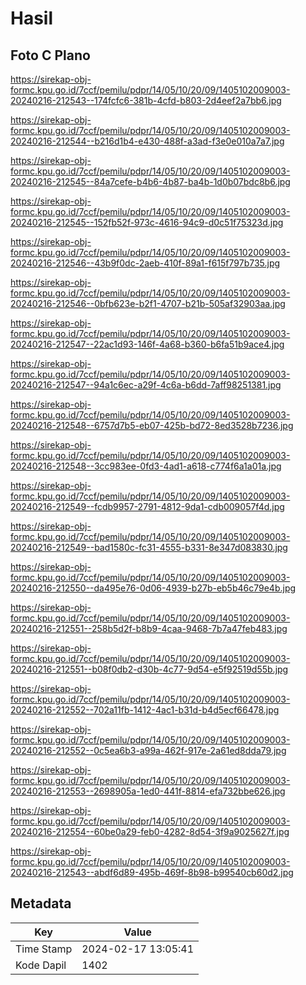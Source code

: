 # Hasil

## Foto C Plano

https://sirekap-obj-formc.kpu.go.id/7ccf/pemilu/pdpr/14/05/10/20/09/1405102009003-20240216-212543--174fcfc6-381b-4cfd-b803-2d4eef2a7bb6.jpg

https://sirekap-obj-formc.kpu.go.id/7ccf/pemilu/pdpr/14/05/10/20/09/1405102009003-20240216-212544--b216d1b4-e430-488f-a3ad-f3e0e010a7a7.jpg

https://sirekap-obj-formc.kpu.go.id/7ccf/pemilu/pdpr/14/05/10/20/09/1405102009003-20240216-212545--84a7cefe-b4b6-4b87-ba4b-1d0b07bdc8b6.jpg

https://sirekap-obj-formc.kpu.go.id/7ccf/pemilu/pdpr/14/05/10/20/09/1405102009003-20240216-212545--152fb52f-973c-4616-94c9-d0c51f75323d.jpg

https://sirekap-obj-formc.kpu.go.id/7ccf/pemilu/pdpr/14/05/10/20/09/1405102009003-20240216-212546--43b9f0dc-2aeb-410f-89a1-f615f797b735.jpg

https://sirekap-obj-formc.kpu.go.id/7ccf/pemilu/pdpr/14/05/10/20/09/1405102009003-20240216-212546--0bfb623e-b2f1-4707-b21b-505af32903aa.jpg

https://sirekap-obj-formc.kpu.go.id/7ccf/pemilu/pdpr/14/05/10/20/09/1405102009003-20240216-212547--22ac1d93-146f-4a68-b360-b6fa51b9ace4.jpg

https://sirekap-obj-formc.kpu.go.id/7ccf/pemilu/pdpr/14/05/10/20/09/1405102009003-20240216-212547--94a1c6ec-a29f-4c6a-b6dd-7aff98251381.jpg

https://sirekap-obj-formc.kpu.go.id/7ccf/pemilu/pdpr/14/05/10/20/09/1405102009003-20240216-212548--6757d7b5-eb07-425b-bd72-8ed3528b7236.jpg

https://sirekap-obj-formc.kpu.go.id/7ccf/pemilu/pdpr/14/05/10/20/09/1405102009003-20240216-212548--3cc983ee-0fd3-4ad1-a618-c774f6a1a01a.jpg

https://sirekap-obj-formc.kpu.go.id/7ccf/pemilu/pdpr/14/05/10/20/09/1405102009003-20240216-212549--fcdb9957-2791-4812-9da1-cdb009057f4d.jpg

https://sirekap-obj-formc.kpu.go.id/7ccf/pemilu/pdpr/14/05/10/20/09/1405102009003-20240216-212549--bad1580c-fc31-4555-b331-8e347d083830.jpg

https://sirekap-obj-formc.kpu.go.id/7ccf/pemilu/pdpr/14/05/10/20/09/1405102009003-20240216-212550--da495e76-0d06-4939-b27b-eb5b46c79e4b.jpg

https://sirekap-obj-formc.kpu.go.id/7ccf/pemilu/pdpr/14/05/10/20/09/1405102009003-20240216-212551--258b5d2f-b8b9-4caa-9468-7b7a47feb483.jpg

https://sirekap-obj-formc.kpu.go.id/7ccf/pemilu/pdpr/14/05/10/20/09/1405102009003-20240216-212551--b08f0db2-d30b-4c77-9d54-e5f92519d55b.jpg

https://sirekap-obj-formc.kpu.go.id/7ccf/pemilu/pdpr/14/05/10/20/09/1405102009003-20240216-212552--702a11fb-1412-4ac1-b31d-b4d5ecf66478.jpg

https://sirekap-obj-formc.kpu.go.id/7ccf/pemilu/pdpr/14/05/10/20/09/1405102009003-20240216-212552--0c5ea6b3-a99a-462f-917e-2a61ed8dda79.jpg

https://sirekap-obj-formc.kpu.go.id/7ccf/pemilu/pdpr/14/05/10/20/09/1405102009003-20240216-212553--2698905a-1ed0-441f-8814-efa732bbe626.jpg

https://sirekap-obj-formc.kpu.go.id/7ccf/pemilu/pdpr/14/05/10/20/09/1405102009003-20240216-212554--60be0a29-feb0-4282-8d54-3f9a9025627f.jpg

https://sirekap-obj-formc.kpu.go.id/7ccf/pemilu/pdpr/14/05/10/20/09/1405102009003-20240216-212543--abdf6d89-495b-469f-8b98-b99540cb60d2.jpg


## Metadata

| Key        | Value               |
| ---------- | ------------------- |
| Time Stamp | 2024-02-17 13:05:41 |
| Kode Dapil | 1402                |



